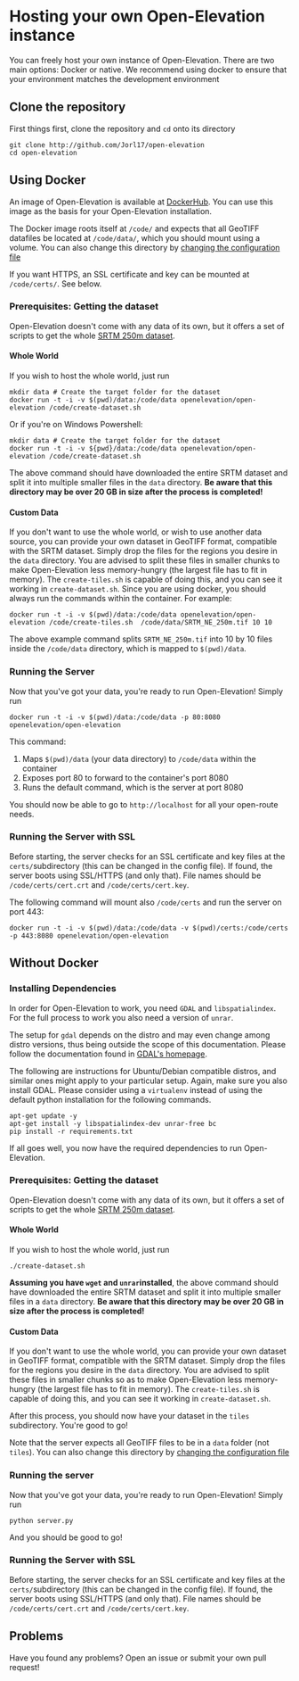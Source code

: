 # Hosting your own Open-Elevation instance

You can freely host your own instance of Open-Elevation. There are two main options: Docker or native. We recommend using docker to ensure that your environment matches the development environment

## Clone the repository
First things first, clone the repository and `cd` onto its directory

```
git clone http://github.com/Jorl17/open-elevation
cd open-elevation
```


## Using Docker

An image of Open-Elevation is available at [DockerHub](https://hub.docker.com/r/openelevation/open-elevation/). You can use this image as the basis for your Open-Elevation installation.

The Docker image roots itself at `/code/` and expects that all GeoTIFF datafiles be located at `/code/data/`, which you should mount using a volume. You can also change this directory by [changing the configuration file](#configuration-file)

If you want HTTPS, an SSL certificate and key can be mounted at `/code/certs/`. See below.

### Prerequisites: Getting the dataset

Open-Elevation doesn't come with any data of its own, but it offers a set of scripts to get the whole [SRTM 250m dataset](https://srtm.csi.cgiar.org).

#### Whole World

If you wish to host the whole world, just run

```
mkdir data # Create the target folder for the dataset
docker run -t -i -v $(pwd)/data:/code/data openelevation/open-elevation /code/create-dataset.sh
```
Or if you're on Windows Powershell:
```
mkdir data # Create the target folder for the dataset
docker run -t -i -v ${pwd}/data:/code/data openelevation/open-elevation /code/create-dataset.sh
```

The above command should have downloaded the entire SRTM dataset and split it into multiple smaller files in the `data` directory. **Be aware that this directory may be over 20 GB in size after the process is completed!**

#### Custom Data

If you don't want to use the whole world, or wish to use another data source, you can provide your own dataset in GeoTIFF format, compatible with the SRTM dataset. Simply drop the files for the regions you desire in the `data` directory. You are advised to split these files in smaller chunks to make Open-Elevation less memory-hungry (the largest file has to fit in memory). The `create-tiles.sh` is capable of doing this, and you can see it working in `create-dataset.sh`. Since you are using docker, you should always run the commands within the container. For example:

```
docker run -t -i -v $(pwd)/data:/code/data openelevation/open-elevation /code/create-tiles.sh  /code/data/SRTM_NE_250m.tif 10 10
```

The above example command splits `SRTM_NE_250m.tif` into 10 by 10 files inside the `/code/data` directory, which is mapped to `$(pwd)/data`.


### Running the Server

Now that you've got your data, you're ready to run Open-Elevation! Simply run

```
docker run -t -i -v $(pwd)/data:/code/data -p 80:8080 openelevation/open-elevation
```

This command:

1. Maps `$(pwd)/data` (your data directory) to `/code/data` within the container
2. Exposes port 80 to forward to the container's port 8080
3. Runs the default command, which is the server at port 8080

You should now be able to go to `http://localhost` for all your open-route needs.

### Running the Server with SSL

Before starting, the server checks for an SSL certificate and key files at the `certs/`subdirectory (this can be changed in the config file).
If found, the server boots using SSL/HTTPS (and only that). File names should be `/code/certs/cert.crt` and `/code/certs/cert.key`.

The following command will mount also `/code/certs` and run the server on port 443:

```
docker run -t -i -v $(pwd)/data:/code/data -v $(pwd)/certs:/code/certs -p 443:8080 openelevation/open-elevation
```


## Without Docker

### Installing Dependencies

In order for Open-Elevation to work, you need `GDAL` and `libspatialindex`. For the full process to work you also need a version of `unrar`. 

The setup for `gdal` depends on the distro and may even change among distro versions, thus being outside the scope of this documentation. Please follow the documentation found in [GDAL's homepage](http://www.gdal.org/).

The following are instructions for Ubuntu/Debian compatible distros, and similar ones might apply to your particular setup. Again, make sure you also install GDAL. Please consider using a `virtualenv` instead of using the default python installation for the following commands.
	

```
apt-get update -y
apt-get install -y libspatialindex-dev unrar-free bc
pip install -r requirements.txt
```

If all goes well, you now have the required dependencies to run Open-Elevation.

### Prerequisites: Getting the dataset

Open-Elevation doesn't come with any data of its own, but it offers a set of scripts to get the whole [SRTM 250m dataset](http://gisweb.ciat.cgiar.org/TRMM/SRTM_Resampled_250m/).

#### Whole World

If you wish to host the whole world, just run

```
./create-dataset.sh
```

**Assuming you have `wget` and `unrar`installed**, the above command should have downloaded the entire SRTM dataset and split it into multiple smaller files in a `data` directory. **Be aware that this directory may be over 20 GB in size after the process is completed!**

#### Custom Data

If you don't want to use the whole world, you can provide your own dataset in GeoTIFF format, compatible with the SRTM dataset. Simply drop the files for the regions you desire in the `data` directory. You are advised to split these files in smaller chunks so as to make Open-Elevation less memory-hungry (the largest file has to fit in memory). The `create-tiles.sh` is capable of doing this, and you can see it working in `create-dataset.sh`.

After this process, you should now have your dataset in the `tiles` subdirectory. You're good to go!

Note that the server expects all GeoTIFF files to be in a `data` folder (not `tiles`).  You can also change this directory by [changing the configuration file](#configuration-file)

### Running the server

Now that you've got your data, you're ready to run Open-Elevation! Simply run

```
python server.py
```

And you should be good to go!

### Running the Server with SSL

Before starting, the server checks for an SSL certificate and key files at the `certs/`subdirectory (this can be changed in the config file).
If found, the server boots using SSL/HTTPS (and only that). File names should be `/code/certs/cert.crt` and `/code/certs/cert.key`.

## Problems

Have you found any problems? Open an issue or submit your own pull request!
